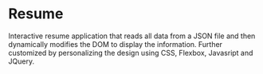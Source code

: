 # Resume

Interactive resume application that reads all data from a JSON file and then dynamically modifies the DOM to display the information. Further customized by personalizing the design using CSS, Flexbox, Javasript and JQuery.
